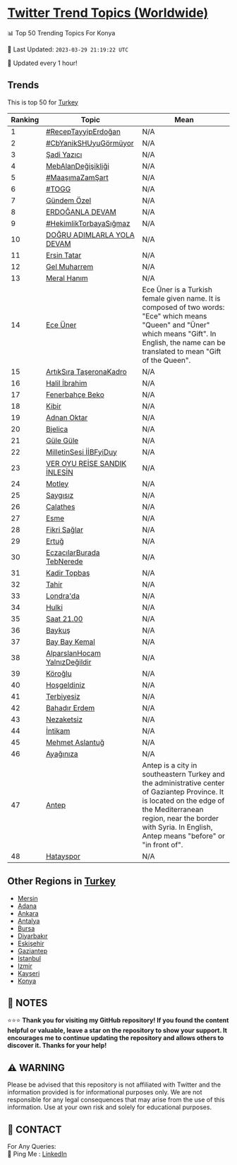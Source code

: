 [Twitter Trend Topics (Worldwide)](https://github.com/ErcinDedeoglu/Twitter-Trend-Topics)
==========


📊 Top 50 Trending Topics For Konya

📆 Last Updated: `2023-03-29 21:19:22 UTC`

🔧 Updated every 1 hour!


## Trends

This is top 50 for [Turkey](</Turkey>)

| Ranking | Topic | Mean |
| ------- | ------------ | ------------ |
| 1 | [#RecepTayyipErdoğan](http://twitter.com/search?q=%23RecepTayyipErdo%c4%9fan) | N/A |
| 2 | [#CbYanikSHUyuGörmüyor](http://twitter.com/search?q=%23CbYanikSHUyuG%c3%b6rm%c3%bcyor) | N/A |
| 3 | [Şadi Yazıcı](http://twitter.com/search?q=%c5%9eadi+Yaz%c4%b1c%c4%b1) | N/A |
| 4 | [MebAlanDeğişikliği](http://twitter.com/search?q=MebAlanDe%c4%9fi%c5%9fikli%c4%9fi) | N/A |
| 5 | [#MaaşımaZamŞart](http://twitter.com/search?q=%23Maa%c5%9f%c4%b1maZam%c5%9eart) | N/A |
| 6 | [#TOGG](http://twitter.com/search?q=%23TOGG) | N/A |
| 7 | [Gündem Özel](http://twitter.com/search?q=G%c3%bcndem+%c3%96zel) | N/A |
| 8 | [ERDOĞANLA DEVAM](http://twitter.com/search?q=ERDO%c4%9eANLA+DEVAM) | N/A |
| 9 | [#HekimlikTorbayaSığmaz](http://twitter.com/search?q=%23HekimlikTorbayaS%c4%b1%c4%9fmaz) | N/A |
| 10 | [DOĞRU ADIMLARLA YOLA DEVAM](http://twitter.com/search?q=DO%c4%9eRU+ADIMLARLA+YOLA+DEVAM) | N/A |
| 11 | [Ersin Tatar](http://twitter.com/search?q=Ersin+Tatar) | N/A |
| 12 | [Gel Muharrem](http://twitter.com/search?q=Gel+Muharrem) | N/A |
| 13 | [Meral Hanım](http://twitter.com/search?q=Meral+Han%c4%b1m) | N/A |
| 14 | [Ece Üner](http://twitter.com/search?q=Ece+%c3%9cner) | Ece Üner is a Turkish female given name. It is composed of two words: "Ece" which means "Queen" and "Üner" which means "Gift". In English, the name can be translated to mean "Gift of the Queen". |
| 15 | [ArtıkSıra TaşeronaKadro](http://twitter.com/search?q=Art%c4%b1kS%c4%b1ra+Ta%c5%9feronaKadro) | N/A |
| 16 | [Halil İbrahim](http://twitter.com/search?q=Halil+%c4%b0brahim) | N/A |
| 17 | [Fenerbahçe Beko](http://twitter.com/search?q=Fenerbah%c3%a7e+Beko) | N/A |
| 18 | [Kibir](http://twitter.com/search?q=Kibir) | N/A |
| 19 | [Adnan Oktar](http://twitter.com/search?q=Adnan+Oktar) | N/A |
| 20 | [Bjelica](http://twitter.com/search?q=Bjelica) | N/A |
| 21 | [Güle Güle](http://twitter.com/search?q=G%c3%bcle+G%c3%bcle) | N/A |
| 22 | [MilletinSesi İİBFyiDuy](http://twitter.com/search?q=MilletinSesi+%c4%b0%c4%b0BFyiDuy) | N/A |
| 23 | [VER OYU REİSE SANDIK İNLESİN](http://twitter.com/search?q=VER+OYU+RE%c4%b0SE+SANDIK+%c4%b0NLES%c4%b0N) | N/A |
| 24 | [Motley](http://twitter.com/search?q=Motley) | N/A |
| 25 | [Saygısız](http://twitter.com/search?q=Sayg%c4%b1s%c4%b1z) | N/A |
| 26 | [Calathes](http://twitter.com/search?q=Calathes) | N/A |
| 27 | [Esme](http://twitter.com/search?q=Esme) | N/A |
| 28 | [Fikri Sağlar](http://twitter.com/search?q=Fikri+Sa%c4%9flar) | N/A |
| 29 | [Ertuğ](http://twitter.com/search?q=Ertu%c4%9f) | N/A |
| 30 | [EczacılarBurada TebNerede](http://twitter.com/search?q=Eczac%c4%b1larBurada+TebNerede) | N/A |
| 31 | [Kadir Topbaş](http://twitter.com/search?q=Kadir+Topba%c5%9f) | N/A |
| 32 | [Tahir](http://twitter.com/search?q=Tahir) | N/A |
| 33 | [Londra'da](http://twitter.com/search?q=Londra%27da) | N/A |
| 34 | [Hulki](http://twitter.com/search?q=Hulki) | N/A |
| 35 | [Saat 21.00](http://twitter.com/search?q=Saat+21.00) | N/A |
| 36 | [Baykuş](http://twitter.com/search?q=Bayku%c5%9f) | N/A |
| 37 | [Bay Bay Kemal](http://twitter.com/search?q=Bay+Bay+Kemal) | N/A |
| 38 | [AlparslanHocam YalnızDeğildir](http://twitter.com/search?q=AlparslanHocam+Yaln%c4%b1zDe%c4%9fildir) | N/A |
| 39 | [Köroğlu](http://twitter.com/search?q=K%c3%b6ro%c4%9flu) | N/A |
| 40 | [Hoşgeldiniz](http://twitter.com/search?q=Ho%c5%9fgeldiniz) | N/A |
| 41 | [Terbiyesiz](http://twitter.com/search?q=Terbiyesiz) | N/A |
| 42 | [Bahadır Erdem](http://twitter.com/search?q=Bahad%c4%b1r+Erdem) | N/A |
| 43 | [Nezaketsiz](http://twitter.com/search?q=Nezaketsiz) | N/A |
| 44 | [İntikam](http://twitter.com/search?q=%c4%b0ntikam) | N/A |
| 45 | [Mehmet Aslantuğ](http://twitter.com/search?q=Mehmet+Aslantu%c4%9f) | N/A |
| 46 | [Ayağınıza](http://twitter.com/search?q=Aya%c4%9f%c4%b1n%c4%b1za) | N/A |
| 47 | [Antep](http://twitter.com/search?q=Antep) | Antep is a city in southeastern Turkey and the administrative center of Gaziantep Province. It is located on the edge of the Mediterranean region, near the border with Syria. In English, Antep means "before" or "in front of". |
| 48 | [Hatayspor](http://twitter.com/search?q=Hatayspor) | N/A |



## Other Regions in [Turkey](</Turkey>)

* [Mersin](</Turkey/Mersin.md>)
* [Adana](</Turkey/Adana.md>)
* [Ankara](</Turkey/Ankara.md>)
* [Antalya](</Turkey/Antalya.md>)
* [Bursa](</Turkey/Bursa.md>)
* [Diyarbakır](</Turkey/Diyarbakır.md>)
* [Eskişehir](</Turkey/Eskişehir.md>)
* [Gaziantep](</Turkey/Gaziantep.md>)
* [Istanbul](</Turkey/Istanbul.md>)
* [Izmir](</Turkey/Izmir.md>)
* [Kayseri](</Turkey/Kayseri.md>)
* [Konya](</Turkey/Konya.md>)



## 📝 NOTES

⭐⭐⭐ **Thank you for visiting my GitHub repository! If you found the content helpful or valuable, leave a star on the repository to show your support. It encourages me to continue updating the repository and allows others to discover it. Thanks for your help!**


## ⚠️ WARNING

Please be advised that this repository is not affiliated with Twitter and the information provided is for informational purposes only. We are not responsible for any legal consequences that may arise from the use of this information. Use at your own risk and solely for educational purposes.


## 📨 CONTACT

 For Any Queries:  
            🏓 Ping Me : [LinkedIn](https://www.linkedin.com/in/ercindedeoglu/)
